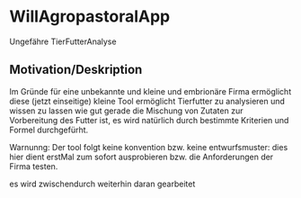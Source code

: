 # WillAgropastoralApp
Ungefähre TierFutterAnalyse


## Motivation/Deskription
Im Gründe für eine unbekannte und kleine und embrionäre Firma ermöglicht diese (jetzt einseitige) kleine Tool ermöglicht Tierfutter zu analysieren und wissen zu lassen wie gut gerade die Mischung von Zutaten zur Vorbereitung des Futter ist, es wird natürlich durch bestimmte Kriterien und Formel durchgefürht.

Warnunng: Der tool folgt keine konvention bzw. keine entwurfsmuster: dies hier dient erstMal zum sofort ausprobieren bzw. die Anforderungen der Firma testen. 

es wird zwischendurch weiterhin daran gearbeitet
